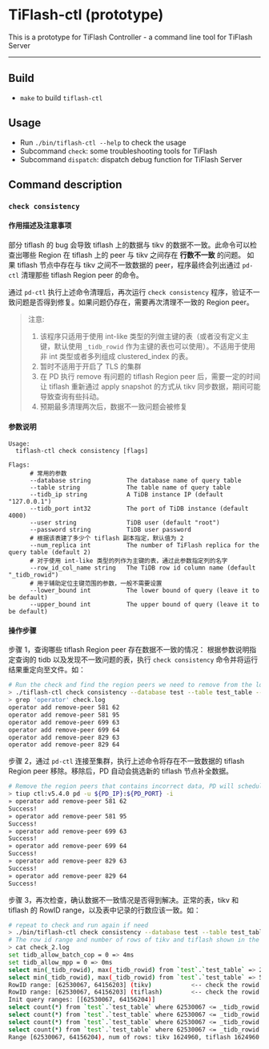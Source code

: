# TiFlash-ctl (prototype)

This is a prototype for TiFlash Controller - a command line tool for TiFlash Server

* * *

## Build

* `make` to build `tiflash-ctl`

## Usage

* Run `./bin/tiflash-ctl --help` to check the usage
* Subcommand `check`: some troubleshooting tools for TiFlash
* Subcommand `dispatch`: dispatch debug function for TiFlash Server

## Command description
### `check consistency`
#### 作用描述及注意事项
部分 tiflash 的 bug 会导致 tiflash 上的数据与 tikv 的数据不一致。此命令可以检查出哪些 Region 在 tiflash 上的 peer 与 tikv 之间存在 **行数不一致** 的问题。
如果 tiflash 节点中存在与 tikv 之间不一致数据的 peer，程序最终会列出通过 `pd-ctl` 清理那些 tiflash Region peer 的命令。

通过 `pd-ctl` 执行上述命令清理后，再次运行 `check consistency` 程序，验证不一致问题是否得到修复。如果问题仍存在，需要再次清理不一致的 Region peer。

> 注意:
> 1. 该程序只适用于使用 int-like 类型的列做主键的表（或者没有定义主键，默认使用 `_tidb_rowid` 作为主键的表也可以使用）。不适用于使用非 int 类型或者多列组成 clustered_index 的表。
> 2. 暂时不适用于开启了 TLS 的集群
> 3. 在 PD 执行 remove 有问题的 tiflash Region peer 后，需要一定的时间让 tiflash 重新通过 apply snapshot 的方式从 tikv 同步数据，期间可能导致查询有些抖动。
> 4. 预期最多清理两次后，数据不一致问题会被修复

#### 参数说明
```
Usage:
  tiflash-ctl check consistency [flags]

Flags:
      # 常用的参数
      --database string          The database name of query table
      --table string             The table name of query table
      --tidb_ip string           A TiDB instance IP (default "127.0.0.1")
      --tidb_port int32          The port of TiDB instance (default 4000)
      --user string              TiDB user (default "root")
      --password string          TiDB user password
      # 根据该表建了多少个 tiflash 副本指定，默认值为 2
      --num_replica int          The number of TiFlash replica for the query table (default 2)
      # 对于使用 int-like 类型的列作为主键的表，通过此参数指定列的名字
      --row_id_col_name string   The TiDB row id column name (default "_tidb_rowid")
      # 用于辅助定位主键范围的参数，一般不需要设置
      --lower_bound int          The lower bound of query (leave it to be default)
      --upper_bound int          The upper bound of query (leave it to be default)
```
#### 操作步骤

步骤 1，查询哪些 tiflash Region peer 存在数据不一致的情况：
根据参数说明指定查询的 tidb 以及发现不一致问题的表，执行 `check consistency` 命令并将运行结果重定向至文件。如：
```bash
# Run the check and find the region peers we need to remove from the log
> ./tiflash-ctl check consistency --database test --table test_table --tidb_ip ${TIDB_IP} --tidb_port ${TIDB_PORT} > check.log
> grep 'operator' check.log
operator add remove-peer 581 62
operator add remove-peer 581 95
operator add remove-peer 699 63
operator add remove-peer 699 64
operator add remove-peer 829 63
operator add remove-peer 829 64
```

步骤 2，通过 `pd-ctl` 连接至集群，执行上述命令将存在不一致数据的 tiflash Region peer 移除。移除后，PD 自动会挑选新的 tiflash 节点补全数据。
```bash
# Remove the region peers that contains incorrect data, PD will schedule new peers on TiFlash and overwrite the incorrect data automatically
> tiup ctl:v5.4.0 pd -u ${PD_IP}:${PD_PORT} -i
» operator add remove-peer 581 62
Success!
» operator add remove-peer 581 95
Success!
» operator add remove-peer 699 63
Success!
» operator add remove-peer 699 64
Success!
» operator add remove-peer 829 63
Success!
» operator add remove-peer 829 64
Success!
```

步骤 3，再次检查，确认数据不一致情况是否得到解决。正常的表，tikv 和 tiflash 的 RowID range，以及表中记录的行数应该一致。如：
```bash
# repeat to check and run again if need
> ./bin/tiflash-ctl check consistency --database test --table test_table --tidb_ip ${TIDB_IP} --tidb_port ${TIDB_PORT} > check_2.log
# The row id range and number of rows of tikv and tiflash shown in the output file should be the same
> cat check_2.log
set tidb_allow_batch_cop = 0 => 4ms
set tidb_allow_mpp = 0 => 0ms
select min(_tidb_rowid), max(_tidb_rowid) from `test`.`test_table` => 24036ms (tikv)
select min(_tidb_rowid), max(_tidb_rowid) from `test`.`test_table` => 557ms (tiflash)
RowID range: [62530067, 64156203] (tikv)           <-- check the rowid range
RowID range: [62530067, 64156203] (tiflash)        <-- check the rowid range
Init query ranges: [[62530067, 64156204)]
select count(*) from `test`.`test_table` where 62530067 <= _tidb_rowid and _tidb_rowid < 64156204 => 488ms (tikv)
select count(*) from `test`.`test_table` where 62530067 <= _tidb_rowid and _tidb_rowid < 64156204 => 173ms (tiflash)
select count(*) from `test`.`test_table` where 62530067 <= _tidb_rowid and _tidb_rowid < 64156204 => 2ms (tikv)
select count(*) from `test`.`test_table` where 62530067 <= _tidb_rowid and _tidb_rowid < 64156204 => 186ms (tiflash)
Range [62530067, 64156204), num of rows: tikv 1624960, tiflash 1624960. OK   <-- check the number of rows
```
